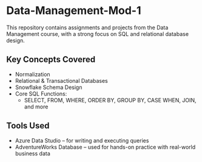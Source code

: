 # Data-Management-Mod-1
This repository contains assignments and projects from the Data Management course, with a strong focus on SQL and relational database design.

## Key Concepts Covered
- Normalization
- Relational & Transactional Databases
- Snowflake Schema Design
- Core SQL Functions:
   - SELECT, FROM, WHERE, ORDER BY, GROUP BY, CASE WHEN, JOIN, and more

## Tools Used
- Azure Data Studio – for writing and executing queries
- AdventureWorks Database – used for hands-on practice with real-world business data
